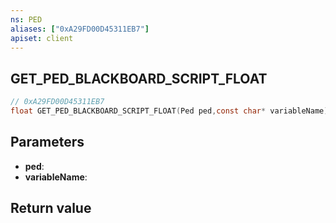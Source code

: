 ```yaml
---
ns: PED
aliases: ["0xA29FD00D45311EB7"]
apiset: client
---
```

## GET_PED_BLACKBOARD_SCRIPT_FLOAT

```c
// 0xA29FD00D45311EB7
float GET_PED_BLACKBOARD_SCRIPT_FLOAT(Ped ped,const char* variableName);
```


## Parameters
* **ped**:
* **variableName**:

## Return value